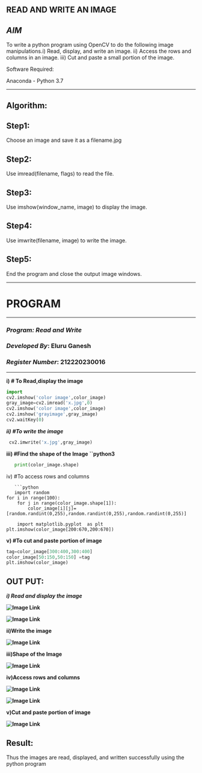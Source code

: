 
## ****READ AND WRITE AN IMAGE**** ##



## ***AIM***
To write a python program using OpenCV to do the following image manipulations.i) Read, display, and write an image. ii) Access the rows and columns in an image. iii) Cut and paste a small portion of the image.

Software Required:

Anaconda - Python 3.7
____
## Algorithm: ##
## Step1: ##

Choose an image and save it as a filename.jpg

## Step2: ##

Use imread(filename, flags) to read the file.

## Step3: ##

Use imshow(window_name, image) to display the image.

## Step4:  ##

Use imwrite(filename, image) to write the image.

## Step5: ##


End the program and close the output image windows.

___


# **PROGRAM**
___
### _Program: Read and Write_

### _Developed By_: Eluru Ganesh
### _Register Number_: 212220230016

___
**i) # To Read,display the image**

  ```python
  import 
  cv2.imshow('color image',color_image)
  gray_image=cv2.imread('x.jpg',0)
  cv2.imshow('color image',color_image)
  cv2.imshow('grayimage',gray_image)
  cv2.waitKey(0)

  ```

***ii) #To write the image***
    
   
   ````python
    cv2.imwrite('x.jpg',gray_image)
  ````



**iii) #Find the shape of the Image ``python3**
```python
   print(color_image.shape)
```
iv) #To access rows and columns
```python3
   ```python
   import random
for i in range(100):
    for j in range(color_image.shape[1]):
        color_image[i][j]= [random.randint(0,255),random.randint(0,255),random.randint(0,255)]

    import matplotlib.pyplot  as plt
plt.imshow(color_image[200:670,200:670])

```

**v) #To cut and paste portion of image**

```python
tag=color_image[300:400,300:400]
color_image[50:150,50:150] =tag
plt.imshow(color_image)

```

## **OUT PUT**:
***i) Read and display the image***



__![Image Link](https://github.com/Ganesh517/Read-and-Write-Image/blob/main/colo.png)__


__![Image Link](https://github.com/Ganesh517/Read-and-Write-Image/blob/main/gray.png)__

**ii)Write the image**

__![Image Link](https://github.com/Ganesh517/Read-and-Write-Image/blob/main/write.png)__


**iii)Shape of the Image**

__![Image Link](https://github.com/Ganesh517/Read-and-Write-Image/blob/main/shape.png)__

**iv)Access rows and columns**

__![Image Link](https://github.com/Ganesh517/Read-and-Write-Image/blob/main/rows.png)__

__![Image Link](https://github.com/Ganesh517/Read-and-Write-Image/blob/main/coloum.png)__


**v)Cut and paste portion of image**

__![Image Link](https://github.com/Ganesh517/Read-and-Write-Image/blob/main/tag.png)__


## **Result:**

Thus the images are read, displayed, and written successfully using the python program

